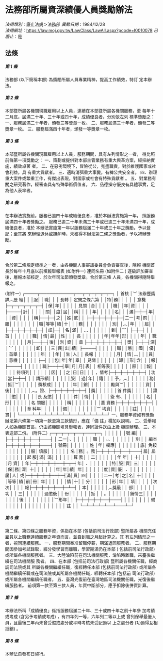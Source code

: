 # 法務部所屬資深績優人員獎勵辦法

*法規類別*：廢止法規＞法務部
*異動日期*：1984/12/28  
*法規網址*：https://law.moj.gov.tw/LawClass/LawAll.aspx?pcode=I0010078
*已廢止*：是


## 法條
##### 第 1 條
法務部 (以下簡稱本部) 為獎勵所屬人員專業精神，提高工作績效，特訂
定本辦法。


##### 第 2 條
本部暨所屬各機關現職雇用以上人員，連續在本部暨所屬各機關服務，至
每年十二月底，屆滿二十年、三十年或四十年，成績優良者，分別依左列
標準獎勵之：
一、服務屆滿二十年者，頒發三等獎章一枚。
二、服務屆滿三十年者，頒發二等獎章一枚。
三、服務屆滿四十年者，頒發一等獎章一枚。


##### 第 3 條
本部暨所屬各機關現職雇用以上人員，服務期間，具有左列情形之一者，
得比照前條第一項獎勵之：
一、策劃或提供對本部主管業務有重大興革方案，經採納實施，績效卓著
    者。
二、在惡劣環境下，冒險從公，克盡職責，對於維護國家或社會利益，具
    有重大貢獻者。
三、適時消弭重大事變，有裨公共安全者。
四、辦理重大案件或繁重工作，有傑出表現，對國家或社會有特殊貢獻者
    。
五、對業務有關之研究著作，經審查具有特殊學術價值者。
六、品德操守優良有具體事實，足為他人表率者。


##### 第 4 條
在本辦法實施前，服務已逾四十年成績優良者，准於本辦法實施第一年，
照服務屆滿四十年者獎勵之。
服務已逾二十年未滿三十年或已逾三十年未滿四十年，成績優良者，准於
本辦法實施第一年以服務屆滿二十年或三十年之獎勵，予以登記；至其將
來辦理退休或撫卹時，未獲得本辦法第二條之獎勵者，予以補辦獎勵。


##### 第 5 條
合於第二條規定標準之一者，由各機關人事審議委員會負責審查後，陳報
機關首長於每年十月底以前填報舉報表 (如附件一) 連同名冊 (如附件二
) 逐級詳加審查後，層報本部核定，於次年司法節頒發獎章。合於第三條
人員，各機關得隨時舉報之。

 (附件一)
┌────┬───────────┬──┬─┬─┬─┬─┬─┐
│  首核  │︶  法辦歷獎詳︵歷  經│    │  │服│  │職│  │
│  長轉  │  定規之條六第        │    │特│務│  │  │  │
│  意機  ├─┬─┬─┬─┬─┬─┤    │保│年│  │  │  │
│  見關  │合│  │  │  │  │機│    │年│資│  │  │  │
├────┤計│  │  │  │  │關│    │度│屆│  │稱│  │
│        │年│  │  │  │  │名│    │  │滿├─┼─┤年│
│        │資│  │  │  │  │稱├──┼─┤之│  │姓│底│
│        ├─┼─┼─┼─┼─┼─┤二一│考│前│  │  │服│
│        │  │  │  │  │  │職│等等│績│十│  │  │務│
│        │  │  │  │  │  │別│    │︵│年│  │  │屆│
│        ├─┼─┼─┼─┼─┼─┤    │成├─┤  │名│滿│
│    ︵  │  │  │  │  │  │到│    │︶│  ├─┼─┤  │
│    首  │  │  │  │  │  │職│    │情│最│  │性│  │
│    長  │  │  │  │  │  │年│年年│形│  │  │  │年│
│    職  │  │  │  │  │  │月├──┼─┤後│  │別│資│
│    章  ├─┼─┼─┼─┼─┼─┤    │獎│  ├─┼─┤深│
│    ︶  │  │  │  │  │  │卸│    │  │三│民│出│績│
├────┤  │  │  │  │  │職│    │懲│  │國│  │優│
│  首舉  │  │  │  │  │  │年│    │  │年│  │生│人│
│  長報  │  │  │  │  │  │月│    │情│︵│  │  │員│
│  意機  │  │  │  │  │  ├─┤    │  │包│年│年│舉│
│  見關  │  │  │  │  │  │卸│    │形│含│  │  │報│
├────┤  │  │  │  │  │職├──┼─┤舉│月│月│表│
│  相等表│  │  │  │  │  │原│    │  │報│  │  │  │
│  符項列│  │  │  │  │  │因│    │  │之│日│日│  │
│  ，情考├─┼─┼─┼─┼─┼─┤    │功│當├─┼─┤  │
│  請形績│  │  │  │  │  │服│    │過│年│  │籍│  │
│  予，︵│  │  │  │  │  │務│    │抵│︶│  │  │  │
│  獎核成│  │  │  │  │  │年│    │銷│  │  │  │  │
│  勵與︶│  │  │  │  │  │資│    │後│  │  │  │  │
│︵。證、├─┼─┼─┼─┼─┼─┤    │獎│  │  │  │  │
│首  件獎│  │  │  │  │  │證│    │懲│  │  │  │  │
│長  及懲│  │  │  │  │  │件│    │情│  │  │  │  │
│簽  有、│  │  │  │  │  │名│    │形│  │  │  │  │
│名  關服│  │  │  │  │  │稱│    │  │  │  │  │  │
│蓋  資務├─┼─┼─┼─┼─┼─┤    │  │  │  │  │  │
│章  料年│  │  │  │  │  │備│    │  │  │  │  │  │
│︶  均資│  │  │  │  │  │註│    │  │  │  │貫│  │
└────┴─┴─┴─┴─┴─┴─┴──┴─┴─┴─┴─┴─┘
一、服務年資如有獎勵辦法第六條第一項第一款至第三款情形，應在「備
    註」欄加以說明。
二、受舉報人如為機關首長，仍由該機關填具舉報表，連同證件送由上級
    機關辦理。
三、本表送部二份。
 (附件二)
    ┌─┬─┬─┬─┬──┬───┬─┐
    │  │  │  │  │    │號  編│  │
    ├─┼─┼─┼─┼──┼───┤  │
二一│、│  │  │  │    │  職  │  │
、、│  │  │  │  │    │  別  │  │
編本├─┼─┼─┼─┼──┼───┤  │
號冊│  │  │  │  │    │  姓  │年│
欄應│  │  │  │  │    │      │底│
免按│  │  │  │  │    │      │服│
填服│  │  │  │  │    │  名  │務│
。務├─┼─┼─┼─┼──┼───┤屆│
  屆│  │  │  │  │    │起  服│滿│
  滿│  │  │  │  │    │算  務│  │
  二│  │  │  │  │    │年  年│  │
  十│  │  │  │  │    │月  資│  │
  年├─┼─┼─┼─┼──┼─┬─┤年│
  、│  │  │  │  │    │特│服│資│
  三│  │  │  │  │    │保│務│深│
  十│  │  │  │  │    │年│年│績│
  年│  │  │  │  │    │度│資│優│
  、│  │  │  │  │    │  │屆│人│
  或├─┼─┼─┼─┼──┼─┤滿│員│
  四│  │  │  │  │二一│考│之│名│
  十│  │  │  │  │等等│績│前│冊│
  年│  │  │  │  │    │情│十│  │
  分│  │  │  │  │    │形│年│  │
  填│  │  │  │  │次次│  │  │  │
  報├─┼─┼─┼─┼──┼─┴─┤  │
  本│  │  │  │  │    │︵獎最│  │
  部│  │  │  │  │    │功    │  │
  三│  │  │  │  │    │過懲後│  │
  份│  │  │  │  │    │抵    │  │
  。│  │  │  │  │    │銷情三│  │
    │  │  │  │  │    │後    │  │
    │  │  │  │  │    │︶形年│  │
    ├─┼─┼─┼─┼──┼───┤  │
    │  │  │  │  │    │  備  │  │
    │  │  │  │  │    │      │  │
    │  │  │  │  │    │  註  │  │
    └─┴─┴─┴─┴──┴───┴─┘


##### 第 6 條
第二條、第四條之服務年資，係指在本部 (包括前司法行政部) 暨所屬各
機關充任雇員以上職務連續服務之年資而言，並自到職之月起計算之。其
有左列情形之一者，視同連續服務。
一、服務期間奉准留職停薪，期滿返回服務者。
二、服務期間因參加考試錄取，經分發學習而離職，學習期滿仍在本部 (
    包括前司法行政部) 或所屬各機關服務者。
三、大陸淪陷前在司法機關服務，淪陷時離職，來臺後繼續在司法機關服
    務者。
四、在本部 (包括前司法行政部) 暨所屬各機關任職，經商調司法院或其
    所屬各機關繼續任職，復經轉任本部 (包括前司法行政部) 或所屬各
    機關繼續任職或在司法院或其所屬各機關任職，經轉任本部 (包括前
    司法行政部) 或所屬各機關繼續任職者。
五、臺灣光復前在臺灣地區司法機關任職，光復後繼續服務者。
前項第一款至第三款人員，年資中斷部分，應予扣除後併資計算。


##### 第 7 條
本辦法所稱「成績優良」係指服務屆滿二十年、三十或四十年之前十年參
加考績或考成 (含另予考績或考成) ，有四年列一等，六年列二等以上或
曾列保舉最優人員，且最後三年內未曾受懲戒處分或平時考核未受記過以
上之處分者 (功過得互相抵銷) 。


##### 第 8 條
本辦法自發布日施行。



